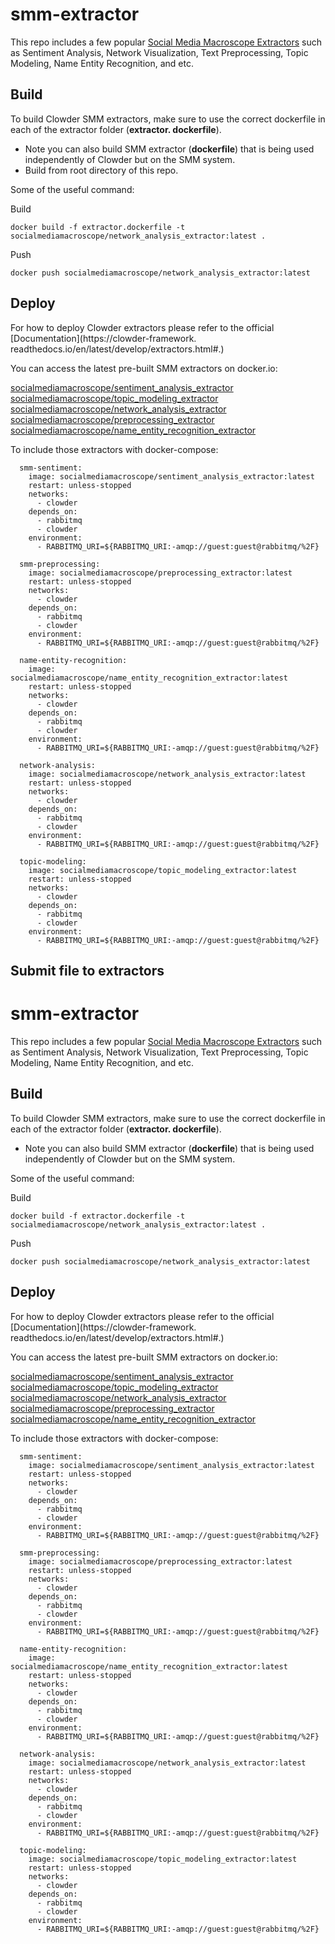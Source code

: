 # smm-extractor
This repo includes a few popular [Social Media Macroscope Extractors](https://smm.ncsa.illinois.edu/) such as 
Sentiment Analysis, Network Visualization, Text Preprocessing, Topic Modeling, Name Entity Recognition, and etc.

## Build
To build Clowder SMM extractors, make sure to use the correct dockerfile in each of the extractor folder (**extractor.
dockerfile**). 
* Note you can also build SMM extractor (**dockerfile**) that is being used independently of Clowder but on the 
  SMM system.
* Build from root directory of this repo.

Some of the useful command:

Build
```angular2html
docker build -f extractor.dockerfile -t socialmediamacroscope/network_analysis_extractor:latest .
```

Push
```angular2html
docker push socialmediamacroscope/network_analysis_extractor:latest
```

## Deploy
For how to deploy Clowder extractors please refer to the official [Documentation](https://clowder-framework. readthedocs.io/en/latest/develop/extractors.html#.)

You can access the latest pre-built SMM extractors on docker.io:

[socialmediamacroscope/sentiment_analysis_extractor](https://hub.docker.com/repository/docker/socialmediamacroscope/sentiment_analysis_extractor/general)
[socialmediamacroscope/topic_modeling_extractor](https://hub.docker.com/repository/docker/socialmediamacroscope/topic_modeling_extractor/general)
[socialmediamacroscope/network_analysis_extractor](https://hub.docker.com/repository/docker/socialmediamacroscope/network_analysis_extractor/general)
[socialmediamacroscope/preprocessing_extractor](https://hub.docker.com/repository/docker/socialmediamacroscope/preprocessing_extractor/general)
[socialmediamacroscope/name_entity_recognition_extractor](https://hub.docker.com/repository/docker/socialmediamacroscope/name_entity_recognition_extractor/general)

To include those extractors with docker-compose:
```
  smm-sentiment:
    image: socialmediamacroscope/sentiment_analysis_extractor:latest
    restart: unless-stopped
    networks:
      - clowder
    depends_on:
      - rabbitmq
      - clowder
    environment:
      - RABBITMQ_URI=${RABBITMQ_URI:-amqp://guest:guest@rabbitmq/%2F}

  smm-preprocessing:
    image: socialmediamacroscope/preprocessing_extractor:latest
    restart: unless-stopped
    networks:
      - clowder
    depends_on:
      - rabbitmq
      - clowder
    environment:
      - RABBITMQ_URI=${RABBITMQ_URI:-amqp://guest:guest@rabbitmq/%2F}

  name-entity-recognition:
    image: socialmediamacroscope/name_entity_recognition_extractor:latest
    restart: unless-stopped
    networks:
      - clowder
    depends_on:
      - rabbitmq
      - clowder
    environment:
      - RABBITMQ_URI=${RABBITMQ_URI:-amqp://guest:guest@rabbitmq/%2F}

  network-analysis:
    image: socialmediamacroscope/network_analysis_extractor:latest
    restart: unless-stopped
    networks:
      - clowder
    depends_on:
      - rabbitmq
      - clowder
    environment:
      - RABBITMQ_URI=${RABBITMQ_URI:-amqp://guest:guest@rabbitmq/%2F}

  topic-modeling:
    image: socialmediamacroscope/topic_modeling_extractor:latest
    restart: unless-stopped
    networks:
      - clowder
    depends_on:
      - rabbitmq
      - clowder
    environment:
      - RABBITMQ_URI=${RABBITMQ_URI:-amqp://guest:guest@rabbitmq/%2F}
```


## Submit file to extractors
# smm-extractor
This repo includes a few popular [Social Media Macroscope Extractors](https://smm.ncsa.illinois.edu/) such as 
Sentiment Analysis, Network Visualization, Text Preprocessing, Topic Modeling, Name Entity Recognition, and etc.

## Build
To build Clowder SMM extractors, make sure to use the correct dockerfile in each of the extractor folder (**extractor.
dockerfile**). 
* Note you can also build SMM extractor (**dockerfile**) that is being used independently of Clowder but on the 
  SMM system.

Some of the useful command:

Build
```angular2html
docker build -f extractor.dockerfile -t socialmediamacroscope/network_analysis_extractor:latest .
```

Push
```angular2html
docker push socialmediamacroscope/network_analysis_extractor:latest
```

## Deploy
For how to deploy Clowder extractors please refer to the official [Documentation](https://clowder-framework. readthedocs.io/en/latest/develop/extractors.html#.)

You can access the latest pre-built SMM extractors on docker.io:

[socialmediamacroscope/sentiment_analysis_extractor](https://hub.docker.com/repository/docker/socialmediamacroscope/sentiment_analysis_extractor/general)
[socialmediamacroscope/topic_modeling_extractor](https://hub.docker.com/repository/docker/socialmediamacroscope/topic_modeling_extractor/general)
[socialmediamacroscope/network_analysis_extractor](https://hub.docker.com/repository/docker/socialmediamacroscope/network_analysis_extractor/general)
[socialmediamacroscope/preprocessing_extractor](https://hub.docker.com/repository/docker/socialmediamacroscope/preprocessing_extractor/general)
[socialmediamacroscope/name_entity_recognition_extractor](https://hub.docker.com/repository/docker/socialmediamacroscope/name_entity_recognition_extractor/general)

To include those extractors with docker-compose:
```
  smm-sentiment:
    image: socialmediamacroscope/sentiment_analysis_extractor:latest
    restart: unless-stopped
    networks:
      - clowder
    depends_on:
      - rabbitmq
      - clowder
    environment:
      - RABBITMQ_URI=${RABBITMQ_URI:-amqp://guest:guest@rabbitmq/%2F}

  smm-preprocessing:
    image: socialmediamacroscope/preprocessing_extractor:latest
    restart: unless-stopped
    networks:
      - clowder
    depends_on:
      - rabbitmq
      - clowder
    environment:
      - RABBITMQ_URI=${RABBITMQ_URI:-amqp://guest:guest@rabbitmq/%2F}

  name-entity-recognition:
    image: socialmediamacroscope/name_entity_recognition_extractor:latest
    restart: unless-stopped
    networks:
      - clowder
    depends_on:
      - rabbitmq
      - clowder
    environment:
      - RABBITMQ_URI=${RABBITMQ_URI:-amqp://guest:guest@rabbitmq/%2F}

  network-analysis:
    image: socialmediamacroscope/network_analysis_extractor:latest
    restart: unless-stopped
    networks:
      - clowder
    depends_on:
      - rabbitmq
      - clowder
    environment:
      - RABBITMQ_URI=${RABBITMQ_URI:-amqp://guest:guest@rabbitmq/%2F}

  topic-modeling:
    image: socialmediamacroscope/topic_modeling_extractor:latest
    restart: unless-stopped
    networks:
      - clowder
    depends_on:
      - rabbitmq
      - clowder
    environment:
      - RABBITMQ_URI=${RABBITMQ_URI:-amqp://guest:guest@rabbitmq/%2F}
```
